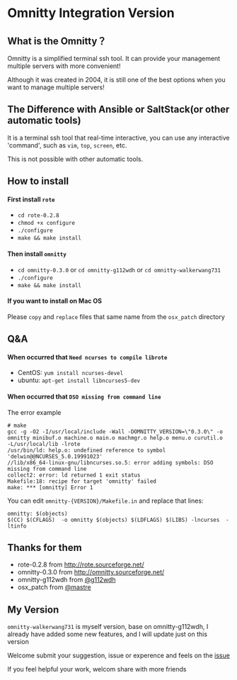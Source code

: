 # Omnitty Integration Version

## What is the Omnitty？
Omnitty is a simplified terminal ssh tool. It can provide your management multiple servers with more convenient!

Although it was created in 2004, it is still one of the best options when you want to manage multiple servers!


## The Difference with Ansible or SaltStack(or other automatic tools)
It is a terminal ssh tool that real-time interactive, you can use any interactive 'command', such as `vim`, `top`, `screen`, etc. 

This is not possible with other automatic tools.

## How to install

#### First install `rote`
- `cd rote-0.2.8` 
- `chmod +x configure`
- `./configure`
- `make && make install`

#### Then install `omnitty`
- `cd omnitty-0.3.0` or `cd omnitty-g112wdh` or `cd omnitty-walkerwang731`
- `./configure`
- `make && make install`

#### If you want to install on Mac OS
Please `copy` and `replace` files that same name from the `osx_patch` directory


## Q&A
#### When occurred that `Need ncurses to compile librote`
- CentOS: `yum install ncurses-devel`
- ubuntu: `apt-get install libncurses5-dev`

#### When occurred that `DSO missing from command line`

The error example
```
# make  
gcc -g -O2 -I/usr/local/include -Wall -DOMNITTY_VERSION=\"0.3.0\" -o omnitty minibuf.o machine.o main.o machmgr.o help.o menu.o curutil.o  -L/usr/local/lib -lrote   
/usr/bin/ld: help.o: undefined reference to symbol 'delwin@@NCURSES_5.0.19991023'  
//lib/x86_64-linux-gnu/libncurses.so.5: error adding symbols: DSO missing from command line  
collect2: error: ld returned 1 exit status  
Makefile:18: recipe for target 'omnitty' failed  
make: *** [omnitty] Error 1  
```

You can edit `omnitty-{VERSION}/Makefile.in` and replace that lines:
```
omnitty: $(objects)  
$(CC) $(CFLAGS)  -o omnitty $(objects) $(LDFLAGS) $(LIBS) -lncurses  -ltinfo
```

## Thanks for them
- rote-0.2.8 from http://rote.sourceforge.net/
- omnitty-0.3.0 from http://omnitty.sourceforge.net/
- omnitty-g112wdh from [@g112wdh](https://github.com/g112wdh/omnitty)
- osx_patch from [@mastre](https://github.com/mastre/omnitty_osx)

## My Version
`omnitty-walkerwang731` is myself version, base on omnitty-g112wdh, I already have added some new features, and I will update just on this version

Welcome submit your suggestion, issue or experence and feels on the [issue](https://github.com/WalkerWang731/omnitty/issues)

If you feel helpful your work, welcom share with more friends
